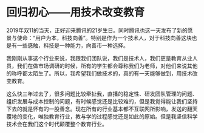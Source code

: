 # 回归初心——用技术改变教育

2019年双11的当天，正好迎来腾讯的21岁生日。同时腾讯也这一天发布了新的愿景与使命：“用户为本，科技向善”。特别是作为一个技术人，对于科技向善这块也是有一些感触，科技是一种能力，向善市一种选择。

我刚刚从事这个行业来说，我跟我们团队说，我们是技术人，我们更是教育从业人员，我们在做市场调研的时候，所有的学生都会尊称我们为老师，对他们来说其他的称呼都太陌生了。所以，我希望我们做技术的，真的有一天能够做到，用技术改变教育。

这么快三年过去了，很多问题比较牵扯我，直播的稳定性、研发团队管理的问题、组织发展与成本控制的问题，有时候感觉还是比较难的，但是我觉得能让我们坚持下去的就是怀有的一股善念。现在所有的行业基本都不互联网所影响，发送的翻天覆地的变化，唯独教育行业，教与学的过程感觉还是如此的原始。但是我坚信科学技术会在我们这个时代颠覆整个教育行业。